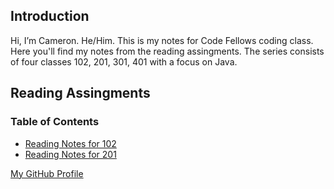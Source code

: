## Introduction

Hi, I’m Cameron. He/Him. This is my notes for Code Fellows coding class. Here you'll find my notes from the reading assingments. The series consists of four classes 102, 201, 301, 401 with a focus on Java.

## Reading Assingments

### Table of Contents

* [Reading Notes for 102](/reading102.md)
* [Reading Notes for 201](/reading201.md)

[My GitHub Profile](https://github.com/CodrCam)